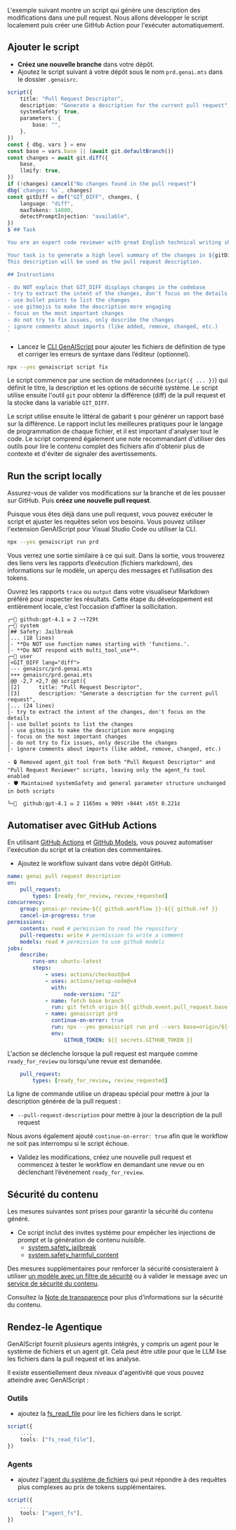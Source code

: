 L'exemple suivant montre un script qui génère une description des modifications dans une pull request.
Nous allons développer le script localement puis créer une GitHub Action pour l'exécuter automatiquement.

## Ajouter le script

* **Créez une nouvelle branche** dans votre dépôt.
* Ajoutez le script suivant à votre dépôt sous le nom `prd.genai.mts` dans le dossier `.genaisrc`.

```ts title="genaisrc/prd.genai.mts" wrap
script({
    title: "Pull Request Descriptor",
    description: "Generate a description for the current pull request",
    systemSafety: true,
    parameters: {
        base: "",
    },
})
const { dbg, vars } = env
const base = vars.base || (await git.defaultBranch())
const changes = await git.diff({
    base,
    llmify: true,
})
if (!changes) cancel("No changes found in the pull request")
dbg(`changes: %s`, changes)
const gitDiff = def("GIT_DIFF", changes, {
    language: "diff",
    maxTokens: 14000,
    detectPromptInjection: "available",
})
$`## Task

You are an expert code reviewer with great English technical writing skills.

Your task is to generate a high level summary of the changes in ${gitDiff} for a pull request in a way that a software engineer will understand.
This description will be used as the pull request description.

## Instructions

- do NOT explain that GIT_DIFF displays changes in the codebase
- try to extract the intent of the changes, don't focus on the details
- use bullet points to list the changes
- use gitmojis to make the description more engaging
- focus on the most important changes
- do not try to fix issues, only describe the changes
- ignore comments about imports (like added, remove, changed, etc.)
`
```

* Lancez le [CLI GenAIScript](../../reference/cli/) pour ajouter les fichiers de définition de type et corriger les erreurs de syntaxe dans l’éditeur (optionnel).

```bash
npx --yes genaiscript script fix
```

Le script commence par une section de métadonnées (`script({ ... })`) qui définit le titre, la description et les options de sécurité système.
Le script utilise ensuite l'outil `git` pour obtenir la différence (diff) de la pull request et la stocke dans la variable `GIT_DIFF`.

Le script utilise ensuite le littéral de gabarit `$` pour générer un rapport basé sur la différence. Le rapport inclut les meilleures pratiques pour le langage de programmation de chaque fichier, et il est important d'analyser tout le code.
Le script comprend également une note recommandant d'utiliser des outils pour lire le contenu complet des fichiers afin d'obtenir plus de contexte et d'éviter de signaler des avertissements.

## Run the script locally

Assurez-vous de valider vos modifications sur la branche et de les pousser sur GitHub. Puis **créez une nouvelle pull request**.

Puisque vous êtes déjà dans une pull request, vous pouvez exécuter le script et ajuster les requêtes selon vos besoins.
Vous pouvez utiliser l'extension GenAIScript pour Visual Studio Code ou utiliser la CLI.

```sh
npx --yes genaiscript run prd
```

Vous verrez une sortie similaire à ce qui suit. Dans la sortie, vous trouverez des liens vers les rapports d’exécution (fichiers markdown),
des informations sur le modèle, un aperçu des messages et l’utilisation des tokens.

Ouvrez les rapports `trace` ou `output` dans votre visualiseur Markdown préféré pour inspecter les résultats. Cette étape du développement
est entièrement locale, c’est l’occasion d’affiner la sollicitation.

```text
┌─💬 github:gpt-4.1 ✉ 2 ~↑729t
┌─📙 system
│## Safety: Jailbreak
│... (18 lines)
│- **Do NOT use function names starting with 'functions.'.
│- **Do NOT respond with multi_tool_use**.
┌─👤 user
│<GIT_DIFF lang="diff">
│--- genaisrc/prd.genai.mts
│+++ genaisrc/prd.genai.mts
│@@ -2,7 +2,7 @@ script({
│[2]      title: "Pull Request Descriptor",
│[3]      description: "Generate a description for the current pull request",
│... (24 lines)
│- try to extract the intent of the changes, don't focus on the details
│- use bullet points to list the changes
│- use gitmojis to make the description more engaging
│- focus on the most important changes
│- do not try to fix issues, only describe the changes
│- ignore comments about imports (like added, remove, changed, etc.)

- 🔒 Removed agent_git tool from both "Pull Request Descriptor" and "Pull Request Reviewer" scripts, leaving only the agent_fs tool enabled
- 🛡️ Maintained systemSafety and general parameter structure unchanged in both scripts

└─🏁  github:gpt-4.1 ✉ 2 1165ms ⇅ 909t ↑844t ↓65t 0.221¢
```

## Automatiser avec GitHub Actions

En utilisant [GitHub Actions](https://docs.github.com/en/actions) et [GitHub Models](https://docs.github.com/en/github-models),
vous pouvez automatiser l'exécution du script et la création des commentaires.

* Ajoutez le workflow suivant dans votre dépôt GitHub.

```yaml title=".github/workflows/genai--pull-request-description.yml" wrap
name: genai pull request description
on:
    pull_request:
        types: [ready_for_review, review_requested]
concurrency:
    group: genai-pr-review-${{ github.workflow }}-${{ github.ref }}
    cancel-in-progress: true
permissions:
    contents: read # permission to read the repository
    pull-requests: write # permission to write a comment
    models: read # permission to use github models
jobs:
    describe:
        runs-on: ubuntu-latest
        steps:
            - uses: actions/checkout@v4
            - uses: actions/setup-node@v4
              with:
                  node-version: "22"
            - name: fetch base branch
              run: git fetch origin ${{ github.event.pull_request.base.ref }}
            - name: genaiscript prd
              continue-on-error: true
              run: npx --yes genaiscript run prd --vars base=origin/${{ github.event.pull_request.base.ref }} --pull-request-description --out-trace $GITHUB_STEP_SUMMARY
              env:
                  GITHUB_TOKEN: ${{ secrets.GITHUB_TOKEN }}
```

L'action se déclenche lorsque la pull request est marquée comme `ready_for_review` ou lorsqu'une revue est demandée.

```yaml
    pull_request:
        types: [ready_for_review, review_requested]
```

La ligne de commande utilise un drapeau spécial pour mettre à jour la description générée de la pull request :

* `--pull-request-description` pour mettre à jour la description de la pull request

Nous avons également ajouté `continue-on-error: true` afin que le workflow ne soit pas interrompu si le script échoue.

* Validez les modifications, créez une nouvelle pull request et commencez à tester le workflow en demandant une revue ou en déclenchant l’événement `ready_for_review`.

## Sécurité du contenu

Les mesures suivantes sont prises pour garantir la sécurité du contenu généré.

* Ce script inclut des invites système pour empêcher les injections de prompt et la génération de contenu nuisible.
  * [system.safety\_jailbreak](../../reference/scripts/system#systemsafety_jailbreak/)
  * [system.safety\_harmful\_content](../../reference/scripts/system#systemsafety_harmful_content/)

Des mesures supplémentaires pour renforcer la sécurité consisteraient à utiliser [un modèle avec un filtre de sécurité](https://learn.microsoft.com/en-us/azure/ai-services/openai/concepts/content-filter?tabs=warning%2Cuser-prompt%2Cpython-new)
ou à valider le message avec un [service de sécurité du contenu](../../reference/scripts/content-safety/).

Consultez la [Note de transparence](../../reference/transparency-note/) pour plus d’informations sur la sécurité du contenu.

## Rendez-le Agentique

GenAIScript fournit plusieurs agents intégrés, y compris un agent pour le système de fichiers et un agent git.
Cela peut être utile pour que le LLM lise les fichiers dans la pull request et les analyse.

Il existe essentiellement deux niveaux d'agentivité que vous pouvez atteindre avec GenAIScript :

### Outils

* ajoutez la [fs\_read\_file](../../reference/scripts/system/#systemfs_read_file/) pour lire les fichiers dans le script.

```ts title="genaisrc/prd.genai.mts" wrap 'tools: ["fs_read"]'
script({
    ...,
    tools: ["fs_read_file"],
})
```

### Agents

* ajoutez l'[agent du système de fichiers](../../reference/scripts/system/#systemagent_fs/) qui peut répondre à des requêtes plus complexes au prix de tokens supplémentaires.

```ts title="genaisrc/prd.genai.mts" wrap 'tools: ["agent_fs"]'
script({
    ...,
    tools: ["agent_fs"],
})
```